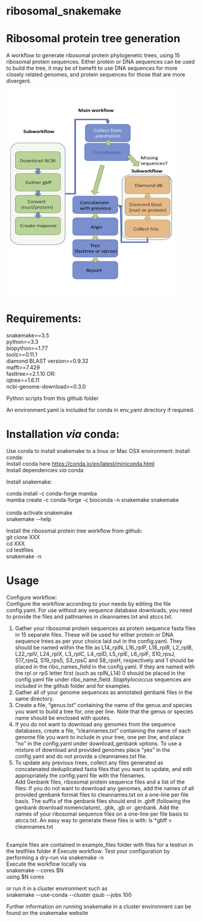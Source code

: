 # ribosomal_snakemake

# Ribosomal protein tree generation

A workflow to generate ribosomal protein phylogenetic trees, using 15 ribosomal protein sequences.  Either protein or DNA sequences can be used to build the tree, it may be of benefit to use DNA sequences for more closely related genomes, and protein sequences for those that are more divergent.

<img src="https://github.com/LCrossman/ribosomal_snakemake/blob/main/RC_snakemake2.jpg" width="450" height="550">

# Requirements:
snakemake>=3.5<br>
python>=3.3<br>
biopython>=1.77<br>
toolz>=0.11.1<br>
diamond BLAST version>=0.9.32<br>
mafft>=7.429<br>
fasttree>=2.1.10 OR:<br>
iqtree>=1.6.11<br>
ncbi-genome-download>=0.3.0

Python scripts from this github folder

An environment.yaml is included for conda in env_yaml directory if required.

# Installation <i>via</i> conda:
Use conda to install snakemake to a linux or Mac OSX environment:
Install conda:<br>
Install conda here https://conda.io/en/latest/miniconda.html<br>
Install dependencies <i>via</i> conda 

Install snakemake:<br>

conda install -c conda-forge mamba<br>
mamba create -c conda-forge -c bioconda -n snakemake snakemake<br>
<br>
conda activate snakemake<br>
snakemake --help<br>

Install the ribosomal protein tree workflow from github:<br>
git clone XXX<br>
cd XXX<br>
cd testfiles<br>
snakemake -n<br>

# Usage
Configure workflow:<br>
Configure the workflow according to your needs by editing the file config.yaml. For use without any sequence database downloads, you need to provide the files and pathnames in cleannames.txt and atccs.txt.

1.	Gather your ribosomal protein sequences as protein sequence fasta files in 15 separate files.  These will be used for either protein or DNA sequence trees as per your choice laid out in the config.yaml.  They should be named within the file as L14_rplN, L16_rplP, L18_rplR, L2_rplB, L22_rplV, L24_rplX, L3_rplC, L4_rplD, L5_rplE, L6_rplF, S10_rpsJ, S17_rpsQ, S19_rpsS, S3_rpsC and S8_rpsH, respectively and 1 should be placed in the ribo_names_field in the config.yaml.  If they are named with the rpl or rpS letter first (such as rplN_L14) 0 should be placed in the config.yaml file under ribo_name_field.  <i>Staphylococcus</i> sequences are included in the github folder and for examples.
2.	Gather all of your genome sequences as annotated genbank files in the same directory. 
3.	Create a file, “genus.txt” containing the name of the genus and species you want to build a tree for, one per line.  Note that the genus or species name should be enclosed with quotes.
4.	 If you do not want to download any genomes from the sequence databases, create a file, “cleannames.txt” containing the name of each genome file you want to include in your tree, one per line, and place “no” in the config.yaml under download_genbank options.  To use a mixture of download and provided genomes place “yes” in the config.yaml and do not provide a cleannames.txt file.
5.	To update any previous trees, collect any files generated as concatenated deduplicated fasta files that you want to update, and edit appropriately the config.yaml file with the filenames.  
Add Genbank files, ribosomal protein sequence files and a list of the files:
If you do not want to download any genomes, add the names of all provided genbank format files to cleannames.txt on a one-line per file basis.  The suffix of the genbank files should end in .gbff (following the genbank download nomenclature), .gbk, .gb or .genbank. Add the names of your ribosomal sequence files on a one-line per file basis to atccs.txt.  An easy way to generate these files is with: 
ls *gbff > cleannames.txt
<br>
Example files are contained in example_files folder with files for a testrun in the testfiles folder
# Execute workflow:
Test your configuration by performing a dry-run via
snakemake -n<br>
Execute the workflow locally via<br>
snakemake --cores $N<br>
using $N cores<br>

or run it in a cluster environment such as<br>
snakemake --use-conda --cluster qsub --jobs 100<br>

Further information on running snakemake in a cluster environment can be found on the snakemake website<br>
